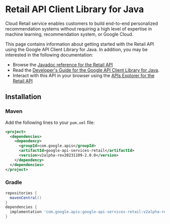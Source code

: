 # Retail API Client Library for Java

Cloud Retail service enables customers to build end-to-end personalized recommendation systems without requiring a high level of expertise in machine learning, recommendation system, or Google Cloud.

This page contains information about getting started with the Retail API
using the Google API Client Library for Java. In addition, you may be interested
in the following documentation:

* Browse the [Javadoc reference for the Retail API][javadoc]
* Read the [Developer's Guide for the Google API Client Library for Java][google-api-client].
* Interact with this API in your browser using the [APIs Explorer for the Retail API][api-explorer]

## Installation

### Maven

Add the following lines to your `pom.xml` file:

```xml
<project>
  <dependencies>
    <dependency>
      <groupId>com.google.apis</groupId>
      <artifactId>google-api-services-retail</artifactId>
      <version>v2alpha-rev20231109-2.0.0</version>
    </dependency>
  </dependencies>
</project>
```

### Gradle

```gradle
repositories {
  mavenCentral()
}
dependencies {
  implementation 'com.google.apis:google-api-services-retail:v2alpha-rev20231109-2.0.0'
}
```

[javadoc]: https://googleapis.dev/java/google-api-services-retail/latest/index.html
[google-api-client]: https://github.com/googleapis/google-api-java-client/
[api-explorer]: https://developers.google.com/apis-explorer/#p/retail/v1/
